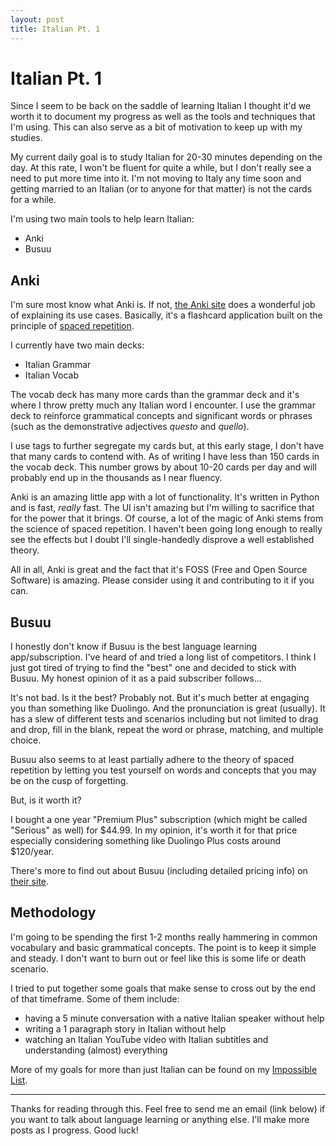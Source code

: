 ```yaml
---
layout: post
title: Italian Pt. 1
---
```


# Italian Pt. 1

Since I seem to be back on the saddle of learning Italian I thought it'd we worth it to document my progress as well as the tools and techniques that I'm using. This can also serve as a bit of motivation to keep up with my studies.

My current daily goal is to study Italian for 20-30 minutes depending on the day. At this rate, I won't be fluent for quite a while, but I don't really see a need to put more time into it. I'm not moving to Italy any time soon and getting married to an Italian (or to anyone for that matter) is not the cards for a while.

I'm using two main tools to help learn Italian:
- Anki
- Busuu

## Anki

I'm sure most know what Anki is. If not, [the Anki site](https://apps.ankiweb.net/) does a wonderful job of explaining its use cases. Basically, it's a flashcard application built on the principle of [spaced repetition](https://www.gwern.net/Spaced-repetition).

I currently have two main decks:
- Italian Grammar
- Italian Vocab

The vocab deck has many more cards than the grammar deck and it's where I throw pretty much any Italian word I encounter. I use the grammar deck to reinforce grammatical concepts and significant words or phrases (such as the demonstrative adjectives *questo* and *quello*).

I use tags to further segregate my cards but, at this early stage, I don't have that many cards to contend with. As of writing I have less than 150 cards in the vocab deck. This number grows by about 10-20 cards per day and will probably end up in the thousands as I near fluency.

Anki is an amazing little app with a lot of functionality. It's written in Python and is fast, *really* fast. The UI isn't amazing but I'm willing to sacrifice that for the power that it brings. Of course, a lot of the magic of Anki stems from the science of spaced repetition. I haven't been going long enough to really see the effects but I doubt I'll single-handedly disprove a well established theory. 

All in all, Anki is great and the fact that it's FOSS (Free and Open Source Software) is amazing. Please consider using it and contributing to it if you can.

## Busuu

I honestly don't know if Busuu is the best language learning app/subscription. I've heard of and tried a long list of competitors. I think I just got tired of trying to find the "best" one and decided to stick with Busuu. My honest opinion of it as a paid subscriber follows...

It's not bad. Is it the best? Probably not. But it's much better at engaging you than something like Duolingo. And the pronunciation is great (usually). It has a slew of different tests and scenarios including but not limited to drag and drop, fill in the blank, repeat the word or phrase, matching, and multiple choice.

Busuu also seems to at least partially adhere to the theory of spaced repetition by letting you test yourself on words and concepts that you may be on the cusp of forgetting.

But, is it worth it?

I bought a one year "Premium Plus" subscription (which might be called "Serious" as well) for $44.99. In my opinion, it's worth it for that price especially considering something like Duolingo Plus costs around $120/year.

There's more to find out about Busuu (including detailed pricing info) on [their site](https://www.busuu.com/).

## Methodology
I'm going to be spending the first 1-2 months really hammering in common vocabulary and basic grammatical concepts. The point is to keep it simple and steady. I don't want to burn out or feel like this is some life or death scenario.

I tried to put together some goals that make sense to cross out by the end of that timeframe. Some of them include:
- having a 5 minute conversation with a native Italian speaker without help
- writing a 1 paragraph story in Italian without help
- watching an Italian YouTube video with Italian subtitles and understanding (almost) everything

More of my goals for more than just Italian can be found on my [Impossible List](https://ilist.victorbilgin.com/).

---
Thanks for reading through this. Feel free to send me an email (link below) if you want to talk about language learning or anything else. I'll make more posts as I progress. Good luck!